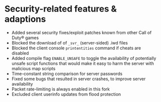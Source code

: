 # Security-related features & adaptions

- Added several security fixes/exploit patches known from other Call of Duty&reg; games
- Blocked the download of of `_svr_` (server-sided) .iwd files
- Blocked the client console `printentities` command if cheats are disabled
- Added compile flag `ENABLE_UNSAFE` to toggle the availability of potentially unsafe script functions that would make it easy to harm the server with malicious map scripts
- Time-constant string comparison for server passwords
- Fixed some bugs that resulted in server crashes, to improve server availability
- Packet rate-limiting is always enabled in this fork
- Excluded client userinfo updates from flood protection